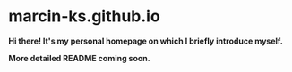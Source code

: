 # marcin-ks.github.io  

**Hi there! It's my personal homepage on which I briefly introduce myself.** 

**More detailed README coming soon.**
